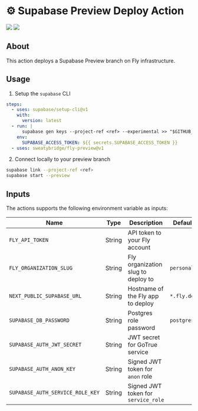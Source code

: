 # :gear: Supabase Preview Deploy Action

![](https://github.com/sweatybridge/fly-preview/workflows/build-test/badge.svg)
![](https://github.com/sweatybridge/fly-preview/workflows/CodeQL/badge.svg)

## About

This action deploys a Supabase Preview branch on Fly infrastructure.

## Usage

1. Setup the `supabase` CLI

```yaml
steps:
  - uses: supabase/setup-cli@v1
    with:
      version: latest
  - run: |
      supabase gen keys --project-ref <ref> --experimental >> "$GITHUB_ENV"
    env:
      SUPABASE_ACCESS_TOKEN: ${{ secrets.SUPABASE_ACCESS_TOKEN }}
  - uses: sweatybridge/fly-preview@v1
```

2. Connect locally to your preview branch

```bash
supabase link --project-ref <ref>
supabase start --preview
```

## Inputs

The actions supports the following environment variable as inputs:

| Name                             | Type   | Description                         | Default     | Required |
| -------------------------------- | ------ | ----------------------------------- | ----------- | -------- |
| `FLY_API_TOKEN`                  | String | API token to your Fly account       |             | true     |
| `FLY_ORGANIZATION_SLUG`          | String | Fly organization slug to deploy to  | `personal`  | false    |
| `NEXT_PUBLIC_SUPABASE_URL`       | String | Hostname of the Fly app to deploy   | `*.fly.dev` | true     |
| `SUPABASE_DB_PASSWORD`           | String | Postgres role password              | `postgres`  | false    |
| `SUPABASE_AUTH_JWT_SECRET`       | String | JWT secret for GoTrue service       |             | false    |
| `SUPABASE_AUTH_ANON_KEY`         | String | Signed JWT token for `anon` role    |             | false    |
| `SUPABASE_AUTH_SERVICE_ROLE_KEY` | String | Signed JWT token for `service_role` |             | false    |
